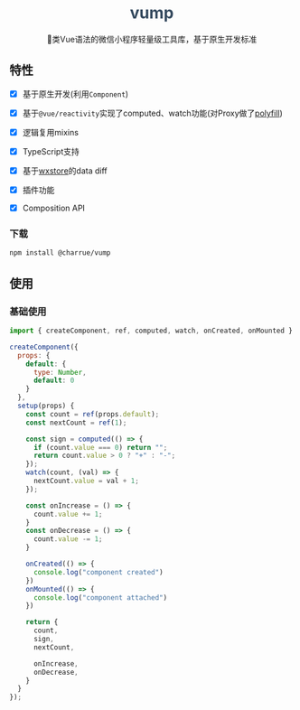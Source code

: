 <h1 align="center"><span style="color: #34495e">vump</span></h1>
<p align="center">🚴类Vue语法的微信小程序轻量级工具库，基于原生开发标准</p>

## 特性

- [x] 基于原生开发(利用`Component`)
- [x] 基于`@vue/reactivity`实现了computed、watch功能(对Proxy做了[polyfill](https://github.com/GoogleChrome/proxy-polyfill))
- [x] 逻辑复用mixins
- [x] TypeScript支持
- [x] 基于[wxstore](https://github.com/Tencent/westore)的data diff
- [x] 插件功能
- [x] Composition API



### 下载

``` bash
npm install @charrue/vump
```

## 使用

### 基础使用

``` javascript
import { createComponent, ref, computed, watch, onCreated, onMounted } from "@charrue/vump";

createComponent({
  props: {
    default: {
      type: Number,
      default: 0
    }
  },
  setup(props) {
    const count = ref(props.default);
    const nextCount = ref(1);

    const sign = computed(() => {
      if (count.value === 0) return "";
      return count.value > 0 ? "+" : "-";
    });
    watch(count, (val) => {
      nextCount.value = val + 1;
    });

    const onIncrease = () => {
      count.value += 1;
    }
    const onDecrease = () => {
      count.value -= 1;
    }

    onCreated(() => {
      console.log("component created")
    })
    onMounted(() => {
      console.log("component attached")
    })

    return {
      count,
      sign,
      nextCount,

      onIncrease,
      onDecrease,
    }
  }
});
```